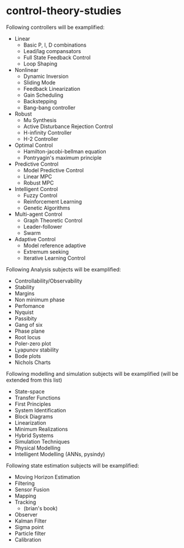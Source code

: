 # control-theory-studies
Following controllers will be examplified:
- Linear
  - Basic P, I, D combinations
  - Lead/lag compansators
  - Full State Feedback Control
  - Loop Shaping
- Nonlinear
  - Dynamic Inversion
  - Sliding Mode
  - Feedback Linearization
  - Gain Scheduling
  - Backstepping
  - Bang-bang controller
- Robust
  - Mu Synthesis
  - Active Disturbance Rejection Control
  - H-infinity Controller
  - H-2 Controller
- Optimal Control
  - Hamilton-jacobi-bellman equation
  - Pontryagin's maximum principle
- Predictive Control
  - Model Predictive Control
  - Linear MPC
  - Robust MPC
- Intelligent Control
  - Fuzzy Control
  - Reinforcement Learning
  - Genetic Algorithms
- Multi-agent Control
  - Graph Theoretic Control
  - Leader-follower
  - Swarm
- Adaptive Control
  - Model reference adaptive
  - Extremum seeking
  - Iterative Learning Control

Following Analysis subjects will be examplified:
- Controllability/Observability
- Stability
- Margins
- Non minimum phase
- Perfomance
- Nyquist
- Passibity
- Gang of six
- Phase plane
- Root locus
- Poler-zero plot
- Lyapunov stability
- Bode plots
- Nichols Charts

Following modelling and simulation subjects will be examplified (will be extended from this list)
- State-space
- Transfer Functions
- First Principles
- System Identification
- Block Diagrams
- Linearization
- Minimum Realizations
- Hybrid Systems
- Simulation Techniques
- Physical Modelling
- Intelligent Modelling (ANNs, pysindy)

Following state estimation subjects will be examplified:
- Moving Horizon Estimation
- Filtering
- Sensor Fusion
- Mapping
- Tracking
  - (brian's book)
- Observer
- Kalman Filter
- Sigma point
- Particle filter
- Calibration
